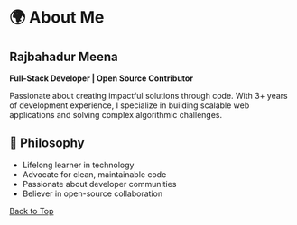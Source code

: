 # 🌍 About Me

## Rajbahadur Meena
**Full-Stack Developer | Open Source Contributor**

Passionate about creating impactful solutions through code. With 3+ years of development experience, I specialize in building scalable web applications and solving complex algorithmic challenges.

## 🧠 Philosophy
- Lifelong learner in technology
- Advocate for clean, maintainable code
- Passionate about developer communities
- Believer in open-source collaboration

[Back to Top](#-hi-im-rajbahadur-meena)